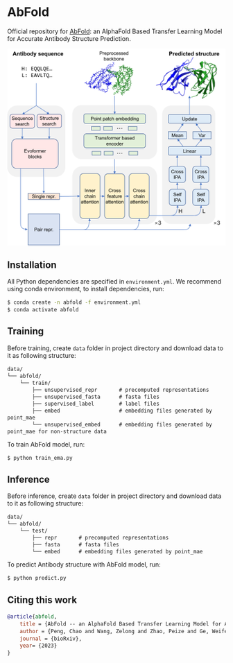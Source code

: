 # AbFold

Official repository for [AbFold](): an AlphaFold Based Transfer Learning Model for Accurate Antibody Structure Prediction.

![](Net.png)

## Installation

All Python dependencies are specified in `environment.yml`. 
We recommend using conda environment, to install dependencies, run:
```bash
$ conda create -n abfold -f environment.yml
$ conda activate abfold
```


## Training

Before training, create `data` folder in project directory and download data to it as following structure:

```
data/
└── abfold/
    └── train/
        ├── unsupervised_repr       # precomputed representations
        ├── unsupervised_fasta      # fasta files
        ├── supervised_label        # label files
        ├── embed                   # embedding files generated by point_mae
        └── unsupervised_embed      # embedding files generated by point_mae for non-structure data
```

To train AbFold model, run:

```bash
$ python train_ema.py
```

## Inference

Before inference, create `data` folder in project directory and download data to it as following structure:

```
data/
└── abfold/
    └── test/
        ├── repr       # precomputed representations
        ├── fasta      # fasta files
        └── embed      # embedding files generated by point_mae
```

To predict Antibody structure with AbFold model, run:

```bash
$ python predict.py
```

## Citing this work

```bibtex
@article{abfold,
    title = {AbFold -- an AlphaFold Based Transfer Learning Model for Accurate Antibody Structure Prediction},
    author = {Peng, Chao and Wang, Zelong and Zhao, Peize and Ge, Weifeng and Huang, Charles},
    journal = {bioRxiv},
    year= {2023}
}
```